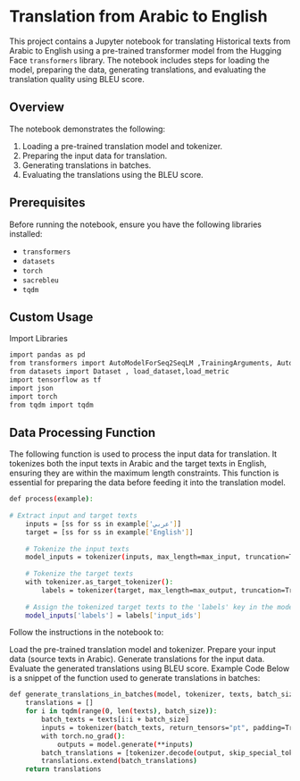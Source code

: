 # Translation from Arabic to English

This project contains a Jupyter notebook for translating Historical texts from Arabic to English using a pre-trained transformer model from the Hugging Face `transformers` library. The notebook includes steps for loading the model, preparing the data, generating translations, and evaluating the translation quality using BLEU score.

## Overview

The notebook demonstrates the following:

1. Loading a pre-trained translation model and tokenizer.
2. Preparing the input data for translation.
3. Generating translations in batches.
4. Evaluating the translations using the BLEU score.

## Prerequisites

Before running the notebook, ensure you have the following libraries installed:

- `transformers`
- `datasets`
- `torch`
- `sacrebleu`
- `tqdm`

## Custom Usage

Import Libraries

```bash
import pandas as pd
from transformers import AutoModelForSeq2SeqLM ,TrainingArguments, AutoTokenizer , DataCollatorForSeq2Seq,Seq2SeqTrainer , Trainer , MarianMTModel, MarianTokenizer
from datasets import Dataset , load_dataset,load_metric
import tensorflow as tf
import json
import torch
from tqdm import tqdm
```


## Data Processing Function
The following function is used to process the input data for translation. It tokenizes both the input texts in Arabic and the target texts in English, ensuring they are within the maximum length constraints. This function is essential for preparing the data before feeding it into the translation model.

```bash
def process(example):
  
# Extract input and target texts
    inputs = [ss for ss in example['عربي']]
    target = [ss for ss in example['English']]
    
    # Tokenize the input texts
    model_inputs = tokenizer(inputs, max_length=max_input, truncation=True)
    
    # Tokenize the target texts
    with tokenizer.as_target_tokenizer():
        labels = tokenizer(target, max_length=max_output, truncation=True)
    
    # Assign the tokenized target texts to the 'labels' key in the model inputs
    model_inputs['labels'] = labels['input_ids']
```


Follow the instructions in the notebook to:

Load the pre-trained translation model and tokenizer.
Prepare your input data (source texts in Arabic).
Generate translations for the input data.
Evaluate the generated translations using BLEU score.
Example Code
Below is a snippet of the function used to generate translations in batches:

```bash
def generate_translations_in_batches(model, tokenizer, texts, batch_size=32, max_length=256):
    translations = []
    for i in tqdm(range(0, len(texts), batch_size)):
        batch_texts = texts[i:i + batch_size]
        inputs = tokenizer(batch_texts, return_tensors="pt", padding=True, truncation=True, max_length=max_length).to(device)
        with torch.no_grad():
            outputs = model.generate(**inputs)
        batch_translations = [tokenizer.decode(output, skip_special_tokens=True) for output in outputs]
        translations.extend(batch_translations)
    return translations
```
